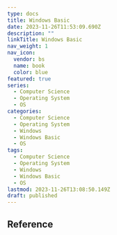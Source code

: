 ```yaml
---
type: docs
title: Windows Basic
date: 2023-11-26T11:53:09.690Z
description: ""
linkTitle: Windows Basic
nav_weight: 1
nav_icon:
  vendor: bs
  name: book
  color: blue
featured: true
series:
  - Computer Science
  - Operating System
  - OS
categories:
  - Computer Science
  - Operating System
  - Windows
  - Windows Basic
  - OS
tags:
  - Computer Science
  - Operating System
  - Windows
  - Windows Basic
  - OS
lastmod: 2023-11-26T13:08:50.149Z
draft: published
---
```


## Reference
